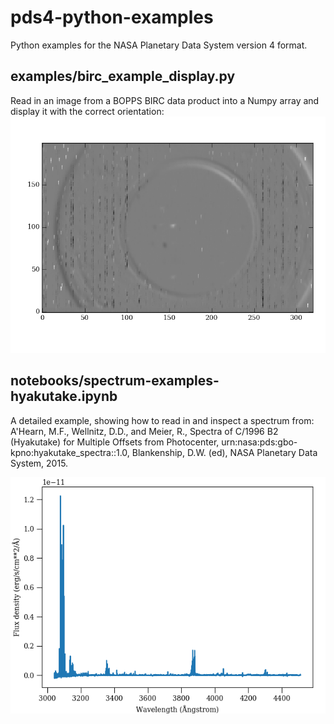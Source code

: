 # pds4-python-examples
Python examples for the NASA Planetary Data System version 4 format.

## examples/birc_example_display.py
Read in an image from a BOPPS BIRC data product into a Numpy array and display it with the correct orientation: ![BOPPS/BIRC: C/2014 E2 (Jacques)](https://github.com/Small-Bodies-Node/pds4-python/raw/master/examples/jaha_0_5_0349_s_0491.png "BOPPS/BIRC: C/2014 E2 (Jacques)")

## notebooks/spectrum-examples-hyakutake.ipynb
A detailed example, showing how to read in and inspect a spectrum from: A'Hearn, M.F., Wellnitz, D.D., and Meier, R., Spectra of C/1996 B2 (Hyakutake) for Multiple Offsets from Photocenter, urn:nasa:pds:gbo-kpno:hyakutake_spectra::1.0, Blankenship, D.W. (ed), NASA Planetary Data System, 2015.

![KPNO echelle spectrum of Hyakutake](https://github.com/Small-Bodies-Node/pds4-python/raw/master/notebooks/spectrum-example-hyakutake.png "KPNO Echelle: C/1996 B2 (Hyakutake)")

